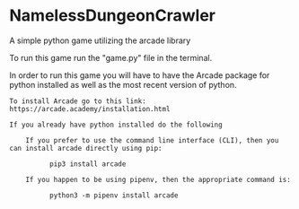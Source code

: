 # NamelessDungeonCrawler
A simple python game utilizing the arcade library

To run this game run the "game.py" file in the terminal.

In order to run this game you will have to have the Arcade package for python installed
as well as the most recent version of python.

    To install Arcade go to this link: https://arcade.academy/installation.html
  
    If you already have python installed do the following
  
        If you prefer to use the command line interface (CLI), then you can install arcade directly using pip:
    
              pip3 install arcade
          
        If you happen to be using pipenv, then the appropriate command is:
    
              python3 -m pipenv install arcade
